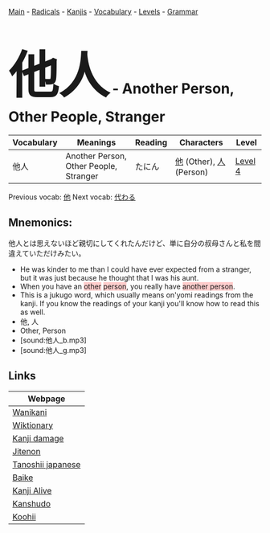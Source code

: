 <style> bigfont {font-size: 100px}</style>
[Main](../README.md) -
[Radicals](../radicals.md) -
[Kanjis](../kanjis.md) -
[Vocabulary](../vocabulary.md) -
[Levels](../levels.md) -
[Grammar](../grammar.md)
# <bigfont> 他人</bigfont> - Another Person, Other People, Stranger 

| Vocabulary | Meanings | Reading | Characters | Level |
| --- | --- | --- | --- | --- |
| 他人 | Another Person, Other People, Stranger | たにん |  [他](../kanjis/他.md) (Other), [人](../kanjis/人.md) (Person) | [Level 4](../levels/wk_level4.md) |

Previous vocab: [他](他.md) Next vocab: [代わる](代わる.md) 

## Mnemonics:
他人とは思えないほど親切にしてくれたんだけど、単に自分の叔母さんと私を間違えていただけみたい。
* He was kinder to me than I could have ever expected from a stranger, but it was just because he thought that I was his aunt.
* When you have an <span style="background-color:#ffcccb"> other</span> <span style="background-color:#ffcccb"> person</span>, you really have <span style="background-color:#ffcccb"> another person</span>.
* This is a jukugo word, which usually means on'yomi readings from the kanji. If you know the readings of your kanji you'll know how to read this as well.
* 他, 人
* Other, Person
* [sound:他人_b.mp3]
* [sound:他人_g.mp3]


## Links 

| Webpage |
| --- |
| [Wanikani          ](https://www.wanikani.com/kanji/他人) |
| [Wiktionary        ](https://en.wiktionary.org/wiki/他人) |
| [Kanji damage      ](http://www.kanjidamage.com/kanji/search?utf8=✓&q=他人) |
| [Jitenon           ](https://jitenon.com/kanji/他人) |
| [Tanoshii japanese ](https://www.tanoshiijapanese.com/dictionary/kanji.cfm?k=他人) |
| [Baike             ](https://baike.baidu.com/item/他人) |
| [Kanji Alive       ](https://app.kanjialive.com/他人) |
| [Kanshudo          ](https://www.kanshudo.com/searchmn?q=他人) |
| [Koohii            ](https://kanji.koohii.com/study/kanji/他人) |
